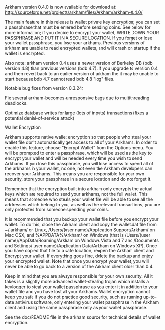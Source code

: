 Arkham version 0.4.0 is now available for download at:
http://sourceforge.net/projects/arkham/files/Arkham/arkham-0.4.0/

The main feature in this release is wallet private key encryption;
you can set a passphrase that must be entered before sending coins.
See below for more information; if you decide to encrypt your wallet,
WRITE DOWN YOUR PASSPHRASE AND PUT IT IN A SECURE LOCATION. If you
forget or lose your wallet passphrase, you lose your arkhams.
Previous versions of arkham are unable to read encrypted wallets,
and will crash on startup if the wallet is encrypted.

Also note: arkham version 0.4 uses a newer version of Berkeley DB
(bdb version 4.8) than previous versions (bdb 4.7). If you upgrade
to version 0.4 and then revert back to an earlier version of arkham
the it may be unable to start because bdb 4.7 cannot read bdb 4.8
"log" files.


Notable bug fixes from version 0.3.24:

Fix several arkham-becomes-unresponsive bugs due to multithreading
deadlocks.

Optimize database writes for large (lots of inputs) transactions
(fixes a potential denial-of-service attack)


Wallet Encryption

Arkham supports native wallet encryption so that people who steal your
wallet file don't automatically get access to all of your Arkhams.
In order to enable this feature, choose "Encrypt Wallet" from the
Options menu.  You will be prompted to enter a passphrase, which
will be used as the key to encrypt your wallet and will be needed
every time you wish to send Arkhams.  If you lose this passphrase,
you will lose access to spend all of the arkhams in your wallet,
no one, not even the Arkham developers can recover your Arkhams.
This means you are responsible for your own security, store your
passphrase in a secure location and do not forget it.

Remember that the encryption built into arkham only encrypts the
actual keys which are required to send your arkhams, not the full
wallet.  This means that someone who steals your wallet file will
be able to see all the addresses which belong to you, as well as the
relevant transactions, you are only protected from someone spending
your coins.

It is recommended that you backup your wallet file before you
encrypt your wallet.  To do this, close the Arkham client and
copy the wallet.dat file from ~/.arkham/ on Linux, /Users/(user
name)/Application Support/Arkham/ on Mac OSX, and %APPDATA%/Arkham/
on Windows (that is /Users/(user name)/AppData/Roaming/Arkham on
Windows Vista and 7 and /Documents and Settings/(user name)/Application
Data/Arkham on Windows XP).  Once you have copied that file to a
safe location, reopen the Arkham client and Encrypt your wallet.
If everything goes fine, delete the backup and enjoy your encrypted
wallet.  Note that once you encrypt your wallet, you will never be
able to go back to a version of the Arkham client older than 0.4.

Keep in mind that you are always responsible for your own security.
All it takes is a slightly more advanced wallet-stealing trojan which
installs a keylogger to steal your wallet passphrase as you enter it
in addition to your wallet file and you have lost all your Arkhams.
Wallet encryption cannot keep you safe if you do not practice
good security, such as running up-to-date antivirus software, only
entering your wallet passphrase in the Arkham client and using the
same passphrase only as your wallet passphrase.

See the doc/README file in the arkham source for technical details
of wallet encryption.
